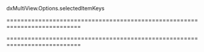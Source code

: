 <!--id-->dxMultiView.Options.selectedItemKeys<!--/id-->
===========================================================================
<!--hidden--><!--/hidden-->
===========================================================================

